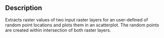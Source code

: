 ## Description

Extracts raster values of two input raster layers for an user-defined of random point locations and plots them in an scatterplot. The random points are created within intersection of both raster layers.
